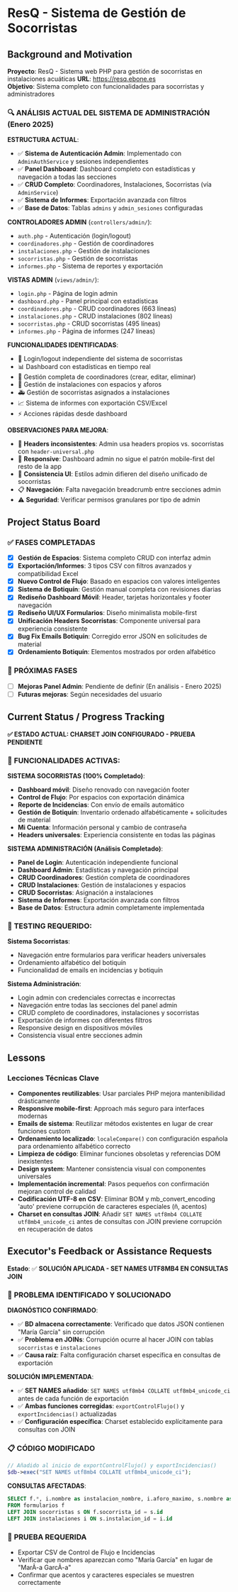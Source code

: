 # ResQ - Sistema de Gestión de Socorristas

## Background and Motivation

**Proyecto**: ResQ - Sistema web PHP para gestión de socorristas en instalaciones acuáticas
**URL**: https://resq.ebone.es  
**Objetivo**: Sistema completo con funcionalidades para socorristas y administradores

### 🔍 **ANÁLISIS ACTUAL DEL SISTEMA DE ADMINISTRACIÓN** (Enero 2025)

**ESTRUCTURA ACTUAL**:
- ✅ **Sistema de Autenticación Admin**: Implementado con `AdminAuthService` y sesiones independientes
- ✅ **Panel Dashboard**: Dashboard completo con estadísticas y navegación a todas las secciones
- ✅ **CRUD Completo**: Coordinadores, Instalaciones, Socorristas (vía `AdminService`)
- ✅ **Sistema de Informes**: Exportación avanzada con filtros
- ✅ **Base de Datos**: Tablas `admins` y `admin_sesiones` configuradas

**CONTROLADORES ADMIN** (`controllers/admin/`):
- `auth.php` - Autenticación (login/logout)
- `coordinadores.php` - Gestión de coordinadores
- `instalaciones.php` - Gestión de instalaciones  
- `socorristas.php` - Gestión de socorristas
- `informes.php` - Sistema de reportes y exportación

**VISTAS ADMIN** (`views/admin/`):
- `login.php` - Página de login admin
- `dashboard.php` - Panel principal con estadísticas
- `coordinadores.php` - CRUD coordinadores (663 líneas)
- `instalaciones.php` - CRUD instalaciones (802 líneas)
- `socorristas.php` - CRUD socorristas (495 líneas)
- `informes.php` - Página de informes (247 líneas)

**FUNCIONALIDADES IDENTIFICADAS**:
- 🔐 Login/logout independiente del sistema de socorristas
- 📊 Dashboard con estadísticas en tiempo real
- 👥 Gestión completa de coordinadores (crear, editar, eliminar)
- 🏢 Gestión de instalaciones con espacios y aforos
- 🚑 Gestión de socorristas asignados a instalaciones
- 📈 Sistema de informes con exportación CSV/Excel
- ⚡ Acciones rápidas desde dashboard

**OBSERVACIONES PARA MEJORA**:
- 🎨 **Headers inconsistentes**: Admin usa headers propios vs. socorristas con `header-universal.php`
- 📱 **Responsive**: Dashboard admin no sigue el patrón mobile-first del resto de la app
- 🔄 **Consistencia UI**: Estilos admin difieren del diseño unificado de socorristas
- 📋 **Navegación**: Falta navegación breadcrumb entre secciones admin
- ⚠️ **Seguridad**: Verificar permisos granulares por tipo de admin

## Project Status Board

### ✅ **FASES COMPLETADAS**
- [x] **Gestión de Espacios**: Sistema completo CRUD con interfaz admin
- [x] **Exportación/Informes**: 3 tipos CSV con filtros avanzados y compatibilidad Excel
- [x] **Nuevo Control de Flujo**: Basado en espacios con valores inteligentes
- [x] **Sistema de Botiquín**: Gestión manual completa con revisiones diarias
- [x] **Rediseño Dashboard Móvil**: Header, tarjetas horizontales y footer navegación
- [x] **Rediseño UI/UX Formularios**: Diseño minimalista mobile-first
- [x] **Unificación Headers Socorristas**: Componente universal para experiencia consistente
- [x] **Bug Fix Emails Botiquín**: Corregido error JSON en solicitudes de material
- [x] **Ordenamiento Botiquín**: Elementos mostrados por orden alfabético

### 🔄 **PRÓXIMAS FASES**
- [ ] **Mejoras Panel Admin**: Pendiente de definir (En análisis - Enero 2025)
- [ ] **Futuras mejoras**: Según necesidades del usuario

## Current Status / Progress Tracking

**✅ ESTADO ACTUAL: CHARSET JOIN CONFIGURADO - PRUEBA PENDIENTE**

### 🎯 **FUNCIONALIDADES ACTIVAS**:

**SISTEMA SOCORRISTAS (100% Completado)**:
- **Dashboard móvil**: Diseño renovado con navegación footer
- **Control de Flujo**: Por espacios con exportación dinámica
- **Reporte de Incidencias**: Con envío de emails automático
- **Gestión de Botiquín**: Inventario ordenado alfabéticamente + solicitudes de material
- **Mi Cuenta**: Información personal y cambio de contraseña
- **Headers universales**: Experiencia consistente en todas las páginas

**SISTEMA ADMINISTRACIÓN (Análisis Completado)**:
- **Panel de Login**: Autenticación independiente funcional
- **Dashboard Admin**: Estadísticas y navegación principal
- **CRUD Coordinadores**: Gestión completa de coordinadores
- **CRUD Instalaciones**: Gestión de instalaciones y espacios
- **CRUD Socorristas**: Asignación a instalaciones
- **Sistema de Informes**: Exportación avanzada con filtros
- **Base de Datos**: Estructura admin completamente implementada

### 🧪 **TESTING REQUERIDO**:

**Sistema Socorristas**:
- Navegación entre formularios para verificar headers universales
- Ordenamiento alfabético del botiquín
- Funcionalidad de emails en incidencias y botiquín

**Sistema Administración**:
- Login admin con credenciales correctas e incorrectas
- Navegación entre todas las secciones del panel admin
- CRUD completo de coordinadores, instalaciones y socorristas
- Exportación de informes con diferentes filtros
- Responsive design en dispositivos móviles
- Consistencia visual entre secciones admin

## Lessons

### Lecciones Técnicas Clave
- **Componentes reutilizables**: Usar parciales PHP mejora mantenibilidad drásticamente
- **Responsive mobile-first**: Approach más seguro para interfaces modernas
- **Emails de sistema**: Reutilizar métodos existentes en lugar de crear funciones custom
- **Ordenamiento localizado**: `localeCompare()` con configuración española para ordenamiento alfabético correcto
- **Limpieza de código**: Eliminar funciones obsoletas y referencias DOM inexistentes
- **Design system**: Mantener consistencia visual con componentes universales
- **Implementación incremental**: Pasos pequeños con confirmación mejoran control de calidad
- **Codificación UTF-8 en CSV**: Eliminar BOM y mb_convert_encoding 'auto' previene corrupción de caracteres especiales (ñ, acentos)
- **Charset en consultas JOIN**: Añadir `SET NAMES utf8mb4 COLLATE utf8mb4_unicode_ci` antes de consultas con JOIN previene corrupción en recuperación de datos

## Executor's Feedback or Assistance Requests

**Estado**: ✅ **SOLUCIÓN APLICADA - SET NAMES UTF8MB4 EN CONSULTAS JOIN**

### 🎯 **PROBLEMA IDENTIFICADO Y SOLUCIONADO**

**DIAGNÓSTICO CONFIRMADO**:
- ✅ **BD almacena correctamente**: Verificado que datos JSON contienen "María García" sin corrupción
- ✅ **Problema en JOINs**: Corrupción ocurre al hacer JOIN con tablas `socorristas` e `instalaciones`  
- ✅ **Causa raíz**: Falta configuración charset específica en consultas de exportación

**SOLUCIÓN IMPLEMENTADA**:
- ✅ **SET NAMES añadido**: `SET NAMES utf8mb4 COLLATE utf8mb4_unicode_ci` antes de cada función de exportación
- ✅ **Ambas funciones corregidas**: `exportControlFlujo()` y `exportIncidencias()` actualizadas
- ✅ **Configuración específica**: Charset establecido explícitamente para consultas con JOIN

### 📋 **CÓDIGO MODIFICADO**

```php
// Añadido al inicio de exportControlFlujo() y exportIncidencias()
$db->exec("SET NAMES utf8mb4 COLLATE utf8mb4_unicode_ci");
```

**CONSULTAS AFECTADAS**:
```sql
SELECT f.*, i.nombre as instalacion_nombre, i.aforo_maximo, s.nombre as socorrista_nombre 
FROM formularios f 
LEFT JOIN socorristas s ON f.socorrista_id = s.id 
LEFT JOIN instalaciones i ON s.instalacion_id = i.id
```

### 🧪 **PRUEBA REQUERIDA**
- Exportar CSV de Control de Flujo e Incidencias
- Verificar que nombres aparezcan como "María García" en lugar de "MarÃ-a GarcÃ-a"
- Confirmar que acentos y caracteres especiales se muestren correctamente 